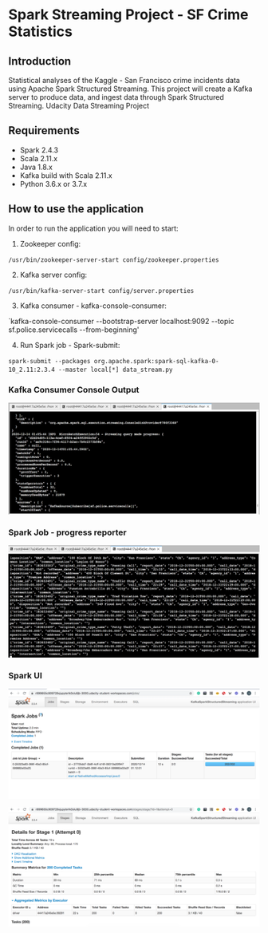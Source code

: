 # Spark Streaming Project - SF Crime Statistics

## Introduction

Statistical analyses of the Kaggle - San Francisco crime incidents data using Apache Spark Structured Streaming. This project will create a Kafka server to produce data, and ingest data through Spark Structured Streaming. Udacity Data Streaming Project

## Requirements
* Spark 2.4.3
* Scala 2.11.x
* Java 1.8.x
* Kafka build with Scala 2.11.x
* Python 3.6.x or 3.7.x

## How to use the application

In order to run the application you will need to start:

1. Zookeeper config:

`/usr/bin/zookeeper-server-start config/zookeeper.properties`

2. Kafka server config:

`/usr/bin/kafka-server-start config/server.properties`

3. Kafka consumer - kafka-console-consumer:

`kafka-console-consumer --bootstrap-server localhost:9092 --topic sf.police.servicecalls --from-beginning'

4. Run Spark job - Spark-submit:

`spark-submit --packages org.apache.spark:spark-sql-kafka-0-10_2.11:2.3.4 --master local[*] data_stream.py`


### Kafka Consumer Console Output

![alt text](https://github.com/lemonjchung/Spark-Streaming_SFCrime-Statistics/blob/main/screenshots/SFCrime_Kafka-console-consumer2.png)

### Spark Job - progress reporter

![alt text](https://github.com/lemonjchung/Spark-Streaming_SFCrime-Statistics/blob/main/screenshots/SFCrime_datastream_spark-submit2.png)

### Spark UI

![alt text](https://github.com/lemonjchung/Spark-Streaming_SFCrime-Statistics/blob/main/screenshots/SFCrime-SparkStreamingUI1.png)

![alt text](https://github.com/lemonjchung/Spark-Streaming_SFCrime-Statistics/blob/main/screenshots/SFCrime-SparkStreamingUI2.png)

